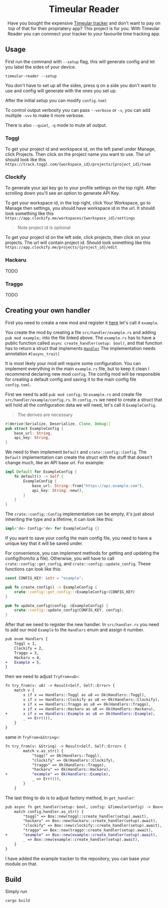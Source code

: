<h1 align="center">Timeular Reader</h1>
<p align="center">Have you bought the expensive <a href="https://timeular.com/tracker">Timeular tracker</a> and don't want to pay on top of that for their propriatery app? This project is for you. With Timeular Reader you can connnect your tracker to your favourite time tracking app.
</p>

## Usage

First run the command with `--setup` flag, this will generate config and let you label the sides of your device.

```console
timeular-reader --setup
```
You don't have to set up all the sides, press q on a side you don't want to use and config will generate with the ones you set up.

After the initial setup you can modify `config.toml`

To control output verbosity you can pass `--verbose` or `-v`, you can add multiple `-vvv` to make it more verbose.

There is also `--quiet`, `-q` mode to mute all output.

### Toggl
To get your project id and workspace id, on the left panel under Manage, click Projects. Then click on the project name you want to use.
The url should look like this `https://track.toggl.com/{workspace_id}/projects/{project_id}/team`

### Clockify
To generate your api key go to your profile settings on the top right. After scrolling down you'll see an option to generate API Key.

To get your workspace id, in the top right, click Your Workspace, go to Manage then settings, you should have workspace id in the url. 
It should look something like this `https://app.clockify.me/workspaces/{workspace_id}/settings`
> Note project id is optional

To get your project id on the left side, click projects, then click on your projects. The url will contain project id.
Should look something like this `https://app.clockify.me/projects/{project_id}/edit`

### Hackaru
TODO

### Traggo
TODO

## Creating your own handler
First you need to create a new mod and register it [here](https://github.com/krzysztof-ciszewski/timeular-reader/blob/ca9ff6f24c9455988dbdd89ffbd9d4c3582f636a/src/handler.rs#L13) let's call it `example`.

You create the mod by creating a file `src/handler/example.rs` and adding `pub mod example;` into the file linked above.
The `example.rs` has to have a public function called `async create_handler(setup: bool)`, and that function has to return a struct that implements [`Handler`](https://github.com/krzysztof-ciszewski/timeular-reader/blob/ca9ff6f24c9455988dbdd89ffbd9d4c3582f636a/src/tracker/config.rs#L26)
The implementation needs annotation `#[async_trait]`

It is most likely your mod will require some configuration. You can implement everything in the main `example.rs` file, but to keep it clean I recommend declaring new mod `config`.
The config mod will be responsible for creating a default config and saving it to the main config file `config.toml`.

First we need to add `pub mod config;` to `example.rs` and create file `src/handler/example/config.rs`. In `config.rs` we need to create a struct that will hold all the configuration data we will need, let's call it `ExampleConfig`.
> The derives are necessary
```rust
#[derive(Serialize, Deserialize, Clone, Debug)]
pub struct ExampleConfig {
    base_url: String,
    api_key: String,
}
```

We need to then implement `Default` and `crate::config::Config`.
The `Default` implementation can create the struct with the stuff that doesn't change much, like an API base url. For example:
```rust
impl Default for ExampleConfig {
    fn default() -> Self {
        ExampleConfig {
            base_url: String::from("https://api.example.com"),
            api_key: String::new(),
        }
    }
}
```
The `crate::config::Config` implementation can be empty, it's just about inheriting the type and a lifetime, it can look like this:
```rust
impl<'de> Config<'de> for ExampleConfig {}
```
If you want to save your config the main config file, you need to have a unique key that it will be saved under.

For convenience, you can implement methods for getting and updating the config(from/to a file). Otherwise, you will have to call `crate::config::get_config`, and `crate::config::update_config`.
These functions can look like this:
```rust
const CONFIG_KEY: &str = "example";

pub fn create_config() -> ExampleConfig {
    crate::config::get_config::<ExampleConfig>(CONFIG_KEY)
}

pub fn update_config(config: &ExampleConfig) {
    crate::config::update_config(CONFIG_KEY, config);
}
```

After that we need to register the new handler. In `src/handler.rs` you need to add our mod `Example` to the `Handlers` enum and assign it number.
```diff
pub enum Handlers {
    Toggl = 1,
    Clockify = 2,
    Traggo = 3,
    Hackaru = 4,
+   Example = 5,
}
```
then we need to adjust `TryFrom<u8>`:
```diff
fn try_from(v: u8) -> Result<Self, Self::Error> {
    match v {
        x if x == Handlers::Toggl as u8 => Ok(Handlers::Toggl),
        x if x == Handlers::Clockify as u8 => Ok(Handlers::Clockify),
        x if x == Handlers::Traggo as u8 => Ok(Handlers::Traggo),
        x if x == Handlers::Hackaru as u8 => Ok(Handlers::Hackaru),
+       x if x == Handlers::Example as u8 => Ok(Handlers::Example),
        _ => Err(()),
    }
}
```
same in `TryFrom<&String>`:
```diff
fn try_from(v: &String) -> Result<Self, Self::Error> {
        match v.as_str() {
            "toggl" => Ok(Handlers::Toggl),
            "clockify" => Ok(Handlers::Clockify),
            "traggo" => Ok(Handlers::Traggo),
            "hackaru" => Ok(Handlers::Hackaru),
+           "example" => Ok(Handlers::Example),
            _ => Err(()),
        }
    }

```
The last thing to do is to adjust factory method, in `get_handler`:
```diff
pub async fn get_handler(setup: bool, config: &TimeularConfig) -> Box<dyn Handler> {
    match config.handler.as_str() {
        "toggl" => Box::new(toggl::create_handler(setup).await),
        "hackaru" => Box::new(hackaru::create_handler(setup).await),
        "clockify" => Box::new(clockify::create_handler(setup).await),
        "traggo" => Box::new(traggo::create_handler(setup).await),
+       "example" => Box::new(example::create_handler(setup).await),
        _ => Box::new(example::create_handler(setup).await),
    }
}
```
I have added the example tracker to the repository, you can base your module on that.

## Build
Simply run
```console
cargo build
```
